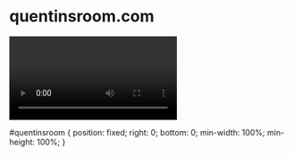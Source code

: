 # quentinsroom.com
<video autoplay loop id = "quentinsroom">

<source src = "quentinsroom.mp4" type = "video/mp4">

</video>

#quentinsroom {
  position: fixed;
  right: 0;
  bottom: 0;
  min-width: 100%;
  min-height: 100%;
}
